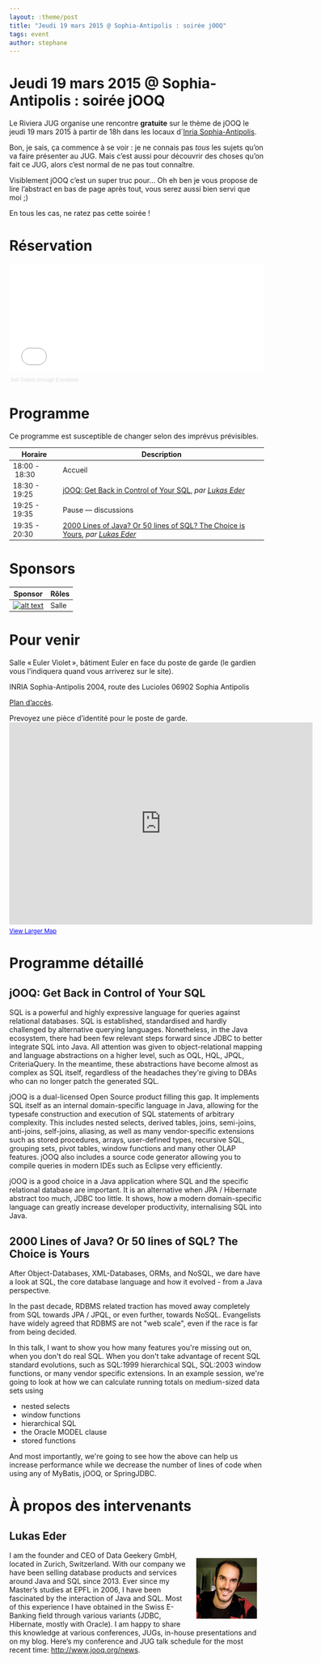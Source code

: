 ```yaml
---
layout: :theme/post
title: "Jeudi 19 mars 2015 @ Sophia-Antipolis : soirée jOOQ"
tags: event
author: stephane
---
```


# Jeudi 19 mars 2015 @ Sophia-Antipolis : soirée jOOQ

Le Riviera JUG organise une rencontre **gratuite** sur le thème de jOOQ le jeudi 19 mars 2015 à partir de 18h dans les locaux d´[Inria Sophia-Antipolis](http://maps.google.fr/maps?f=q&source=s_q&hl=en&geocode=&q=inria,+sophia-antipolis&sll=47.15984,2.988281&sspn=20.81297,46.757813&ie=UTF8&t=h&ll=43.616722,7.067868&spn=0.005406,0.011415&z=17&iwloc=A).

Bon, je sais, ça commence à se voir : je ne connais pas _tous_ les sujets qu’on va faire présenter au JUG. Mais c’est aussi pour découvrir des choses qu’on fait ce JUG, alors c’est normal de ne pas tout connaître.

Visiblement jOOQ c’est un super truc pour… Oh eh ben je vous propose de lire l’abstract en bas de page après tout, vous serez aussi bien servi que moi ;)

En tous les cas, ne ratez pas cette soirée !

# Réservation

<div style="width:100%; text-align:left;" ><iframe  src="//eventbrite.com/tickets-external?eid=16104510023&ref=etckt" frameborder="0" height="214" width="100%" vspace="0" hspace="0" marginheight="5" marginwidth="5" scrolling="auto" allowtransparency="true"></iframe><div style="font-family:Helvetica, Arial; font-size:10px; padding:5px 0 5px; margin:2px; width:100%; text-align:left;" ><a style="color:#ddd; text-decoration:none;" target="_blank" href="http://www.eventbrite.com/r/etckt">Sell Tickets</a> <span style="color:#ddd;">through</span> <a style="color:#ddd; text-decoration:none;" target="_blank" href="http://www.eventbrite.com?ref=etckt">Eventbrite</a></div></div>

# Programme

<div class='warning'>Ce programme est susceptible de changer selon des imprévus prévisibles.</div>

|Horaire|Description|
|---|---|
|18:00 - 18:30|Accueil|
|18:30 - 19:25|[jOOQ: Get Back in Control of Your SQL](#HjOOQ:GetBackinControlofYourSQL), _par [Lukas Eder](#HLukasEder)_|
|19:25 - 19:35|Pause — discussions|
|19:35 - 20:30|[2000 Lines of Java? Or 50 lines of SQL? The Choice is Yours](#H2000LinesofJava3FOr50linesofSQL3FTheChoiceisYours), _par [Lukas Eder](#HLukasEder)_|

# Sponsors

|Sponsor|Rôles|
|---|---|
|[![alt text]({site.page('Sponsors/index.md').image('inria-2-150px.png')})](http://www.inria.fr/sophia)  | Salle|

# Pour venir

Salle « Euler Violet », bâtiment Euler en face du poste de garde (le gardien vous l’indiquera quand vous arriverez sur le site).

INRIA Sophia-Antipolis
2004, route des Lucioles
06902 Sophia Antipolis

[Plan d’accès](http://www-sop.inria.fr/presentation/data/plan_sophia.jpg).

<div class='warning'>Prevoyez une pièce d’identité pour le poste de garde.</div>

<iframe width="600" height="400" frameborder="0" scrolling="no" marginheight="0" marginwidth="0" src="http://maps.google.fr/maps?f=q&amp;source=s_q&amp;hl=en&amp;geocode=&amp;q=inria,+sophia-antipolis&amp;sll=47.15984,2.988281&amp;sspn=20.81297,46.757813&amp;ie=UTF8&amp;t=h&amp;ll=43.626819,7.071934&amp;spn=0.005406,0.011415&amp;z=14&amp;iwloc=A&amp;cid=556043547175134685&amp;output=embed"></iframe><br /><small><a href="http://maps.google.fr/maps?f=q&amp;source=embed&amp;hl=en&amp;geocode=&amp;q=inria,+sophia-antipolis&amp;sll=47.15984,2.988281&amp;sspn=20.81297,46.757813&amp;ie=UTF8&amp;t=h&amp;ll=43.626819,7.071934&amp;spn=0.005406,0.011415&amp;z=14&amp;iwloc=A&amp;cid=556043547175134685" style="color:#0000FF;text-align:left">View Larger Map</a></small>

# Programme détaillé

## jOOQ: Get Back in Control of Your SQL

SQL is a powerful and highly expressive language for queries against relational databases. SQL is established, standardised and hardly challenged by alternative querying languages. Nonetheless, in the Java ecosystem, there had been few relevant steps forward since JDBC to better integrate SQL into Java. All attention was given to object-relational mapping and language abstractions on a higher level, such as OQL, HQL, JPQL, CriteriaQuery. In the meantime, these abstractions have become almost as complex as SQL itself, regardless of the headaches they're giving to DBAs who can no longer patch the generated SQL.

jOOQ is a dual-licensed Open Source product filling this gap. It implements SQL itself as an internal domain-specific language in Java, allowing for the typesafe construction and execution of SQL statements of arbitrary complexity. This includes nested selects, derived tables, joins, semi-joins, anti-joins, self-joins, aliasing, as well as many vendor-specific extensions such as stored procedures, arrays, user-defined types, recursive SQL, grouping sets, pivot tables, window functions and many other OLAP features. jOOQ also includes a source code generator allowing you to compile queries in modern IDEs such as Eclipse very efficiently.

jOOQ is a good choice in a Java application where SQL and the specific relational database are important. It is an alternative when JPA / Hibernate abstract too much, JDBC too little. It shows, how a modern domain-specific language can greatly increase developer productivity, internalising SQL into Java.

## 2000 Lines of Java? Or 50 lines of SQL? The Choice is Yours

After Object-Databases, XML-Databases, ORMs, and NoSQL, we dare have a look at SQL, the core database language and how it evolved - from a Java perspective.

In the past decade, RDBMS related traction has moved away completely from SQL towards JPA / JPQL, or even further, towards NoSQL. Evangelists have widely agreed that RDBMS are not "web scale", even if the race is far from being decided.

In this talk, I want to show you how many features you're missing out on, when you don't do real SQL. When you don't take advantage of recent SQL standard evolutions, such as SQL:1999 hierarchical SQL, SQL:2003 window functions, or many vendor specific extensions. In an example session, we're going to look at how we can calculate running totals on medium-sized data sets using

- nested selects
- window functions
- hierarchical SQL
- the Oracle MODEL clause
- stored functions

And most importantly, we're going to see how the above can help us increase performance while we decrease the number of lines of code when using any of MyBatis, jOOQ, or SpringJDBC.

# À propos des intervenants

## Lukas Eder

<img style='float: right; margin: 1em' src='lukas-eder.jpg'/>

I am the founder and CEO of Data Geekery GmbH, located in Zurich, Switzerland. With our company we have been selling database products and services around Java and SQL since 2013. Ever since my Master’s studies at EPFL in 2006, I have been fascinated by the interaction of Java and SQL. Most of this experience I have obtained in the Swiss E-Banking field through various variants (JDBC, Hibernate, mostly with Oracle). I am happy to share this knowledge at various conferences, JUGs, in-house presentations and on my blog. Here’s my conference and JUG talk schedule for the most recent time: http://www.jooq.org/news.
